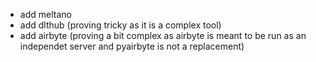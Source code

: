 - add meltano
- add dlthub (proving tricky as it is a complex tool)
- add airbyte (proving a bit complex as airbyte is meant to be run as an independet server and pyairbyte is not a replacement)